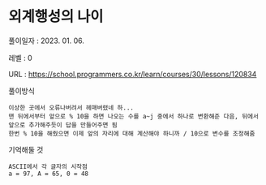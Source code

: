 # 외계행성의 나이
풀이일자 : 2023. 01. 06.  
    
레벨 : 0    

URL : https://school.programmers.co.kr/learn/courses/30/lessons/120834  
    
풀이방식    

    이상한 곳에서 오류나버려서 헤매버렸네 하...
    맨 뒤에서부터 앞으로 % 10을 하면 나오는 수를 a~j 중에서 하나로 변환해준 다음, 뒤에서 앞으로 추가해주듯이 답을 만들어주면 됨
    한번 % 10을 해줬으면 이제 앞의 자리에 대해 계산해야 하니까 / 10으로 변수를 조정해줌



기억해둘 것  
    
    ASCII에서 각 글자의 시작점
    a = 97, A = 65, 0 = 48

